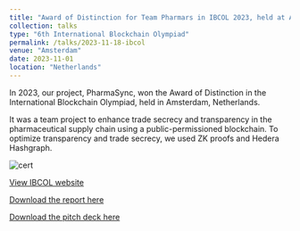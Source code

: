 ```yaml
---
title: "Award of Distinction for Team Pharmars in IBCOL 2023, held at Amsterdam"
collection: talks
type: "6th International Blockchain Olympiad"
permalink: /talks/2023-11-18-ibcol
venue: "Amsterdam"
date: 2023-11-01
location: "Netherlands"
---
```


In 2023, our project, PharmaSync, won the Award of Distinction in the International Blockchain Olympiad, held in Amsterdam, Netherlands. 

It was a team project to enhance trade secrecy and transparency in the pharmaceutical supply chain using a public-permissioned blockchain. To optimize transparency and trade secrecy, we used ZK proofs and Hedera Hashgraph.


![cert](https://saleheenshafiq9.github.io/images/ibcol.jpg)


[View IBCOL website](https://2023.ibcol.org/)

[Download the report here](https://saleheenshafiq9.github.io/files/bc-paper.pdf)  

[Download the pitch deck here](https://saleheenshafiq9.github.io/files/bc-deck.pdf)
